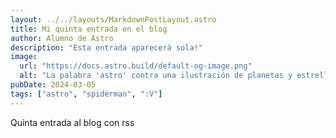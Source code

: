 ```yaml
---
layout: ../../layouts/MarkdownPostLayout.astro
title: Mi quinta entrada en el blog
author: Alumno de Astro
description: "Esta entrada aparecerá sola!"
image:
  url: "https://docs.astro.build/default-og-image.png"
  alt: "La palabra 'astro' contra una ilustración de planetas y estrellas."
pubDate: 2024-03-05
tags: ["astro", "spiderman", ":V"]
---
```

Quinta entrada al blog con rss